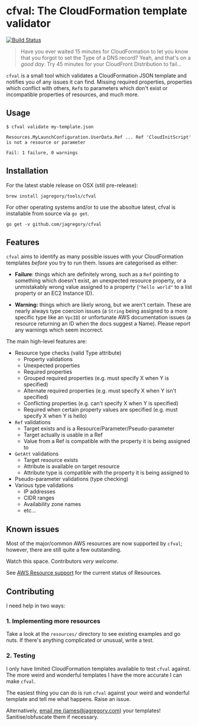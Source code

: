 # cfval: The CloudFormation template validator

[![Build Status](https://travis-ci.org/jagregory/cfval.svg?branch=master)](https://travis-ci.org/jagregory/cfval)

> Have you ever waited 15 minutes for CloudFormation to let you know that you forgot to set the Type of a DNS record? Yeah, and that's on a *good day*. Try 45 minutes for your CloudFront Distribution to fail...

`cfval` is a small tool which validates a CloudFormation JSON template and notifies you of any issues it can find. Missing required properties, properties which conflict with others, `Ref`s to parameters which don't exist or incompatible properties of resources, and much more.

## Usage

```
$ cfval validate my-template.json

Resources.MyLaunchConfiguration.UserData.Ref ... Ref 'CloudInitScript' is not a resource or parameter

Fail: 1 failure, 0 warnings
```

## Installation

For the latest stable release on OSX (still pre-release):

    brew install jagregory/tools/cfval

For other operating systems and/or to use the absoltue latest, cfval is installable from source via `go get`.

    go get -v github.com/jagregory/cfval

## Features

`cfval` aims to identify as many possible issues with your CloudFormation templates *before* you try to run them. Issues are categorised as either:

  * **Failure**: things which are definitely wrong, such as a `Ref` pointing to something which doesn't exist, an unexpected resource property, or a unmistakably wrong value assigned to a property (`"hello world"` to a list property or an EC2 Instance ID).

  * **Warning:** things which are likely wrong, but we aren't certain. These are nearly always type coercion issues (a `String` being assigned to a more specific type like an `VpcID`) or unfortunate AWS documentation issues (a resource returning an ID when the docs suggest a Name). Please report any warnings which seem incorrect.

The main high-level features are:

  * Resource type checks (valid Type attribute)
    * Property validations
    * Unexpected properties
    * Required properties
    * Grouped required properties (e.g. must specify X when Y is specified)
    * Alternate required properties (e.g. must specify X when Y isn't specified)
    * Conflicting properties (e.g. can't specify X when Y is specified)
    * Required when certain property values are specified (e.g. must specify X when Y is hello)
  * `Ref` validations
    * Target exists and is a Resource/Parameter/Pseudo-parameter
    * Target actually is usable in a Ref
    * Value from a Ref is compatible with the property it is being assigned to
  * `GetAtt` validations
    * Target resource exists
    * Attribute is available on target resource
    * Attribute type is compatible with the property it is being assigned to
  * Pseudo-parameter validations (type checking)
  * Various type validations
    * IP addresses
    * CIDR ranges
    * Availability zone names
    * etc...

## Known issues

Most of the major/common AWS resources are now supported by `cfval`; however, there are still quite a few outstanding.

Watch this space. Contributors *very welcome*.

See [AWS Resource support](https://github.com/jagregory/cfval/issues/3) for the current status of Resources.

## Contributing

I need help in two ways:

### 1. Implementing more resources

Take a look at the `resources/` directory to see existing examples and go nuts. If there's anything complicated or unusual, write a test.

### 2. Testing

I only have limited CloudFormation templates available to test `cfval` against. The more weird and wonderful templates I have the more accurate I can make `cfval`.

The easiest thing you can do is run `cfval` against your weird and wonderful template and tell me what happens. Raise an issue.

Alternatively, [email me (james@jagregory.com)](mailto:james@jagregory.com) your templates! Sanitise/obfuscate them if necessary.
